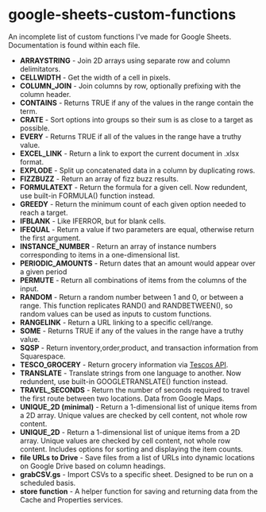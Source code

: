 # google-sheets-custom-functions
An incomplete list of custom functions I've made for Google Sheets. Documentation is found within each file.

* **ARRAYSTRING** - Join 2D arrays using separate row and column delimitators.
* **CELLWIDTH** - Get the width of a cell in pixels.
* **COLUMN_JOIN** - Join columns by row, optionally prefixing with the column header.
* **CONTAINS** - Returns TRUE if any of the values in the range contain the term.
* **CRATE** - Sort options into groups so their sum is as close to a target as possible.
* **EVERY** - Returns TRUE if all of the values in the range have a truthy value.
* **EXCEL_LINK** - Return a link to export the current document in .xlsx format.
* **EXPLODE** - Split up concatenated data in a column by duplicating rows.
* **FIZZBUZZ** - Return an array of fizz buzz results.
* **FORMULATEXT** - Return the formula for a given cell. Now redundent, use built-in FORMULA() function instead.
* **GREEDY**  - Return the minimum count of each given option needed to reach a target.
* **IFBLANK** - Like IFERROR, but for blank cells.
* **IFEQUAL** - Return a value if two parameters are equal, otherwise return the first argument.
* **INSTANCE_NUMBER** - Return an array of instance numbers corresponding to items in a one-dimensional list.
* **PERIODIC_AMOUNTS** - Return dates that an amount would appear over a given period
* **PERMUTE** - Return all combinations of items from the columns of the input.
* **RANDOM** - Return a random number between 1 and 0, or between a range. This function replicates RAND() and RANDBETWEEN(), so random values can be used as inputs to custom functions.
* **RANGELINK** - Return a URL linking to a specific cell/range.
* **SOME** - Returns TRUE if any of the values in the range have a truthy value.
* **SQSP** - Return inventory,order,product, and transaction information from Squarespace.
* **TESCO_GROCERY** - Return grocery information via [Tescos API](https://devportal.tescolabs.com/).
* **TRANSLATE** - Translate strings from one language to another. Now redundent, use built-in GOOGLETRANSLATE() function instead.
* **TRAVEL_SECONDS** - Return the number of seconds required to travel the first route between two locations. Data from Google Maps.
* **UNIQUE_2D (minimal)** - Return a 1-dimensional list of unique items from a 2D array. Unique values are checked by cell content, not whole row content.
* **UNIQUE_2D** - Return a 1-dimensional list of unique items from a 2D array. Unique values are checked by cell content, not whole row content. Includes options for sorting and displaying the item counts.
* **file URLs to Drive** - Save files from a list of URLs into dynamic locations on Google Drive based on column headings.
* **grabCSV.gs** - Import CSVs to a specific sheet. Designed to be run on a scheduled basis.
* **store function** - A helper function for saving and returning data from the Cache and Properties services.
